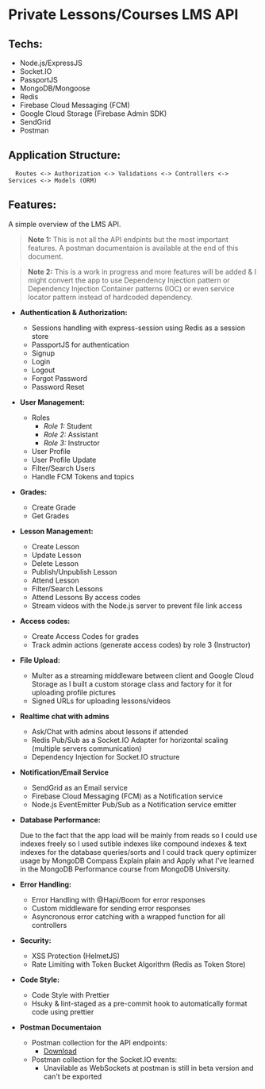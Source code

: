 # Private Lessons/Courses LMS API

## Techs:

- Node.js/ExpressJS
- Socket.IO
- PassportJS
- MongoDB/Mongoose
- Redis
- Firebase Cloud Messaging (FCM)
- Google Cloud Storage (Firebase Admin SDK)
- SendGrid
- Postman

## Application Structure:

      Routes <-> Authorization <-> Validations <-> Controllers <-> Services <-> Models (ORM)

## Features:

A simple overview of the LMS API.

> **Note 1:** This is not all the API endpints but the most important features. A postman documentaion is available at the end of this document.

> **Note 2:** This is a work in progress and more features will be added & I might convert the app to use Dependency Injection pattern or Dependency Injection Container patterns (IOC) or even service locator pattern instead of hardcoded dependency.

- **Authentication & Authorization:**

  - Sessions handling with express-session using Redis as a session store
  - PassportJS for authentication
  - Signup
  - Login
  - Logout
  - Forgot Password
  - Password Reset

- **User Management:**

  - Roles
    - _Role 1:_ Student
    - _Role 2:_ Assistant
    - _Role 3:_ Instructor
  - User Profile
  - User Profile Update
  - Filter/Search Users
  - Handle FCM Tokens and topics

- **Grades:**

  - Create Grade
  - Get Grades

- **Lesson Management:**

  - Create Lesson
  - Update Lesson
  - Delete Lesson
  - Publish/Unpublish Lesson
  - Attend Lesson
  - Filter/Search Lessons
  - Attend Lessons By access codes
  - Stream videos with the Node.js server to prevent file link access

- **Access codes:**

  - Create Access Codes for grades
  - Track admin actions (generate access codes) by role 3 (Instructor)

- **File Upload:**

  - Multer as a streaming middleware between client and Google Cloud Storage as I built a custom storage class and factory for it for uploading profile pictures
  - Signed URLs for uploading lessons/videos

- **Realtime chat with admins**

  - Ask/Chat with admins about lessons if attended
  - Redis Pub/Sub as a Socket.IO Adapter for horizontal scaling (multiple servers communication)
  - Dependency Injection for Socket.IO structure

- **Notification/Email Service**

  - SendGrid as an Email service
  - Firebase Cloud Messaging (FCM) as a Notification service
  - Node.js EventEmitter Pub/Sub as a Notification service emitter

- **Database Performance:**

  Due to the fact that the app load will be mainly from reads so I could use indexes freely so I used sutible indexes like compound indexes & text indexes for the database queries/sorts and I could track query optimizer usage by MongoDB Compass Explain plain and Apply what I've learned in the MongoDB Performance course from MongoDB University.

- **Error Handling:**

  - Error Handling with @Hapi/Boom for error responses
  - Custom middleware for sending error responses
  - Asyncronous error catching with a wrapped function for all controllers

- **Security:**

  - XSS Protection (HelmetJS)
  - Rate Limiting with Token Bucket Algorithm (Redis as Token Store)

- **Code Style:**

  - Code Style with Prettier
  - Hsuky & lint-staged as a pre-commit hook to automatically format code using prettier

- **Postman Documentaion**

  - Postman collection for the API endpoints:
    - [Download](.github\LMS_API.postman_collection)
  - Postman collection for the Socket.IO events:
    - Unavilable as WebSockets at postman is still in beta version and can't be exported
